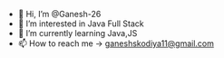 - 👋 Hi, I’m @Ganesh-26
- 👀 I’m interested in Java Full Stack 
- 🌱 I’m currently learning Java,JS
- 📫 How to reach me -> ganeshskodiya11@gmail.com

<!---
Ganesh-26/Ganesh-26 is a ✨ special ✨ repository because its `README.md` (this file) appears on your GitHub profile.
You can click the Preview link to take a look at your changes.
--->
